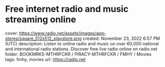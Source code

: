 # Free internet radio and music streaming online

cover: https://www.radio.net/assets/images/app-stores/square_512x512_playstore.png
created: November 23, 2022 6:57 PM (UTC)
description: Listen to online radio and music on over 60,000 national and international radio stations. Discover free live radio online on radio.net
folder: BOOKMRKS-MTHRFCKR / PIRACY-MTHRFCKR / FMHY / Movies
tags: fmhy, movies
url: https://radio.net